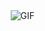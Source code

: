 <img align="right" alt="GIF" src="https://user-images.githubusercontent.com/57030042/156765483-d2813adb-ae50-4fa6-9c96-0bf9c05cb170.jpg"/>


